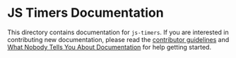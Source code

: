 # JS Timers Documentation

This directory contains documentation for `js-timers`. If you are interested in contributing new documentation, please read the [contributor guidelines](../.github/CONTRIBUTING.md) and [What Nobody Tells You About Documentation](https://documentation.divio.com) for help getting started.
